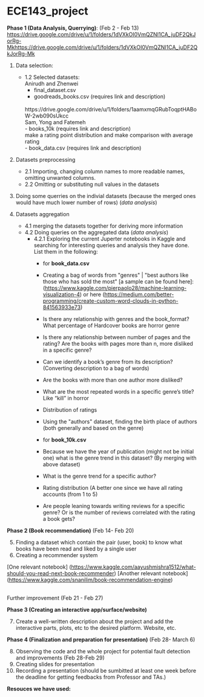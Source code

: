 # ECE143_project

**Phase 1 (Data Analysis, Querrying)**: (Feb 2 - Feb 13) <br>
https://drive.google.com/drive/u/1/folders/1dVXkOI0VmQZNI1CA_juDF2QkJorRg-Mkhttps://drive.google.com/drive/u/1/folders/1dVXkOI0VmQZNI1CA_juDF2QkJorRg-Mk
1. Data selection:
    - 1.2 Selected datasets:<br>
        Anirudh and Zhenwei<br>
        - final_dataset.csv <br>
        - goodreads_books.csv (requires link and description)<br>
        <br>
        https://drive.google.com/drive/u/1/folders/1aamxmqGRubToqptHABoW-2wb090sUkcc
        <br>
        Sam, Yong and Fatemeh <br>
        - books_10k  (requires link and description)<br>
        make a rating point distribution and make comparison with average rating<br>
        - book_data.csv  (requires link and description)
        <br>
       
2. Datasets preprocessing
    - 2.1 Importing, changing column names to more readable names, omitting unwanted columns.
    - 2.2 Omitting or substituting null values in the datasets
    
   
3. Doing some querries on the indivial datasets (because the merged ones would have much lower number of rows) (*data analysis*)  
     
4. Datasets aggregation
    - 4.1 merging the datasets together for deriving more information
    - 4.2 Doing queries on the aggregated data (*data analysis*)
        - 4.2.1 Exploring  the current Juperter notebooks in Kaggle and searching for interesting queries and analysis they have done. List them in the following:
            - for **book_data.csv**
            - Creating a bag of words from "genres" | "best authors like those who has sold the most" [a sample can be found here]: (https://www.kaggle.com/pierpaolo28/machine-learning-visualization-4) or here (https://medium.com/better-programming/create-custom-word-clouds-in-python-841563933e73)
            - Is there any relationship with genres and the book_format? What percentage of Hardcover books are horror genre
            - Is there any relationship between number of pages and the rating? Are the books with pages more than n, more disliked in a specific genre?
            - Can we identify a book’s genre from its description? (Converting description to a bag of words)
            - Are the books with more than one author more disliked?
            - What are the most repeated words in a specific genre’s title? Like “kill” in horror
            - Distribution of ratings
            - Using the "authors" dataset, finding the birth place of authors (both generally and based on the genre)

            - for **book_10k.csv**
            - Because we have the year of publication (might not be initial one) what is the genre trend in this dataset? (By merging with above dataset)
            - What is the genre trend for a specific author?
            - Rating distribution (A better one since we have all rating accounts (from 1 to 5)
            - Are people leaning towards writing reviews for a specific genre? Or is the number of reviews correlated with the rating a book gets?
     
     
**Phase 2 (Book recommendation)** (Feb 14- Feb 20) 

5. Finding a dataset which contain the pair (user, book) to know what books have been read and liked by a single user
6. Creating a recommender system

[One relevant notebook] (https://www.kaggle.com/aayushmishra1512/what-should-you-read-next-book-recommender)
[Another relevant notebook] (https://www.kaggle.com/snanilim/book-recommendation-engine)


<br>
Further improvement (Feb 21 - Feb 27)

**Phase 3 (Creating an interactive app/surface/website)** 

7. Create a well-written description about the project and add the interactive parts, plots, etc to the desired platform. Website, etc.



**Phase 4 (Finalization and preparation for presentation)** (Feb 28- March 6)

8. Observing the code and the whole project for potential fault detection and improvements (Feb 28-Feb 29)
9. Creating slides for presentation 
10. Recording a presentation (should be sumbitted at least one week before the deadline for getting feedbacks from Professor and TAs.) 




**Resouces we have used:**

